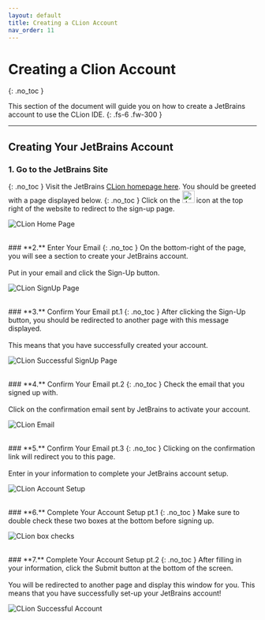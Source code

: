 ```yaml
---
layout: default
title: Creating a CLion Account
nav_order: 11
---
```


# Creating a Clion Account
{: .no_toc }


This section of the document will guide you on how to create a JetBrains account to use the CLion IDE.
{: .fs-6 .fw-300 }

---
## Creating Your JetBrains Account
### **1.** Go to the JetBrains Site
{: .no_toc }
Visit the JetBrains [CLion homepage here](https://www.jetbrains.com/clion/). You should be greeted with a page displayed below.
{: .no_toc }
Click on the <img src="https://cdn.discordapp.com/attachments/498622698050813962/695542876016476160/unknown.png" alt="drawing" width="25"/> icon at the top right of the website to redirect to the sign-up page.

![CLion Home Page](https://cdn.discordapp.com/attachments/498622698050813962/695022168819499038/unknown.png "CLion HomePage alt text")

<br/>
### **2.** Enter Your Email
{: .no_toc }
On the bottom-right of the page, you will see a section to create your JetBrains account.
<br/><br/>
Put in your email and click the Sign-Up button.

![CLion SignUp Page](https://cdn.discordapp.com/attachments/498622698050813962/695022993683775498/unknown.png "CLion SignUp alt text")

<br/>
### **3.** Confirm Your Email pt.1
{: .no_toc }
After clicking the Sign-Up button, you should be redirected to another page with this message displayed. 
<br/><br/>
This means that you have successfully created your account.

![CLion Successful SignUp Page](https://cdn.discordapp.com/attachments/619382734984577042/695023479334109264/unknown.png "CLion Confirmation Signup alt text")

<br/>
### **4.** Confirm Your Email pt.2 
{: .no_toc }
Check the email that you signed up with. 
<br/><br/>
Click on the confirmation email sent by JetBrains to activate your account.

![CLion Email](https://cdn.discordapp.com/attachments/694977588405469265/694990599753039973/unknown.png "Clion email alt text")

<br/>
### **5.** Confirm Your Email pt.3
{: .no_toc }
Clicking on the confirmation link will redirect you to this page. 
<br/><br/>
Enter in your information to complete your JetBrains account setup.

![CLion Account Setup](https://cdn.discordapp.com/attachments/498622698050813962/695048750149795850/unknown.png "CLion Accountpage alt text")

<br/>
### **6.** Complete Your Account Setup pt.1
{: .no_toc }
Make sure to double check these two boxes at the bottom before signing up.

![CLion box checks](https://cdn.discordapp.com/attachments/694977588405469265/694990889902145596/unknown.png "CLion checkboxes")

<br/>
### **7.** Complete Your Account Setup pt.2
{: .no_toc }
After filling in your information, click the Submit button at the bottom of the screen. 
<br/><br/>
You will be redirected to another page and display this window for you. This means that you have successfully set-up your JetBrains account!

![CLion Successful Account](https://cdn.discordapp.com/attachments/498622698050813962/695025702109446246/unknown.png "CLion account")
